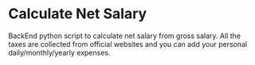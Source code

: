 # Calculate Net Salary
BackEnd python script to calculate net salary from gross salary. All the taxes are collected from official websites and you can add your personal daily/monthly/yearly expenses.

